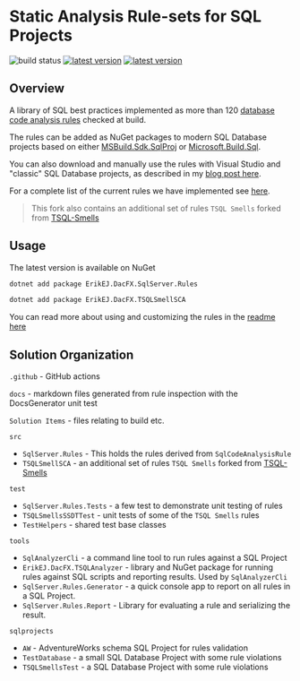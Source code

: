 # Static Analysis Rule-sets for SQL Projects

![build status](https://img.shields.io/github/actions/workflow/status/ErikEJ/SqlServer.Rules/pipeline.yml?master) [![latest version](https://img.shields.io/nuget/v/ErikEJ.DacFX.SqlServer.Rules)](https://www.nuget.org/packages/ErikEJ.DacFX.SqlServer.Rules) [![latest version](https://img.shields.io/nuget/v/ErikEJ.DacFX.TSQLSmellSCA)](https://www.nuget.org/packages/ErikEJ.DacFX.TSQLSmellSCA)

## Overview

A library of SQL best practices implemented as more than 120 [database code analysis rules](https://erikej.github.io/dacfx/codeanalysis/sqlserver/2024/04/02/dacfx-codeanalysis.html) checked at build.

The rules can be added as NuGet packages to modern SQL Database projects based on either [MSBuild.Sdk.SqlProj](https://github.com/rr-wfm/MSBuild.Sdk.SqlProj) or [Microsoft.Build.Sql](https://github.com/microsoft/DacFx).

You can also download and manually use the rules with Visual Studio and "classic" SQL Database projects, as described in my [blog post here](https://erikej.github.io/dacfx/codeanalysis/sqlserver/2024/04/02/dacfx-codeanalysis.html#addrules).

For a complete list of the current rules we have implemented see [here](docs/readme.md).

> This fork also contains an additional set of rules `TSQL Smells` forked from [TSQL-Smells](https://github.com/davebally/TSQL-Smells)

## Usage

The latest version is available on NuGet

```sh
dotnet add package ErikEJ.DacFX.SqlServer.Rules
```

```sh
dotnet add package ErikEJ.DacFX.TSQLSmellSCA
```

You can read more about using and customizing the rules in the [readme here](https://github.com/rr-wfm/MSBuild.Sdk.SqlProj?tab=readme-ov-file#static-code-analysis)

## Solution Organization

`.github` - GitHub actions

`docs` - markdown files generated from rule inspection with the DocsGenerator unit test

`Solution Items` - files relating to build etc.

`src`

- `SqlServer.Rules` - This holds the rules derived from `SqlCodeAnalysisRule`
- `TSQLSmellSCA` - an additional set of rules `TSQL Smells` forked from [TSQL-Smells](https://github.com/davebally/TSQL-Smells)

`test`

- `SqlServer.Rules.Tests` - a few test to demonstrate unit testing of rules
- `TSQLSmellsSSDTTest` - unit tests of some of the `TSQL Smells` rules
- `TestHelpers` - shared test base classes

`tools`

- `SqlAnalyzerCli` - a command line tool to run rules against a SQL Project
- `ErikEJ.DacFX.TSQLAnalyzer` - library and NuGet package for running rules against SQL scripts and reporting results. Used by `SqlAnalyzerCli`
- `SqlServer.Rules.Generator` - a quick console app to report on all rules in a SQL Project.
- `SqlServer.Rules.Report` - Library for evaluating a rule and serializing the result.

`sqlprojects`

- `AW` - AdventureWorks schema SQL Project for rules validation
- `TestDatabase` - a small SQL Database Project with some rule violations
- `TSQLSmellsTest` - a SQL Database Project with some rule violations
